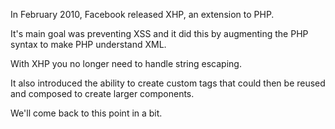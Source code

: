 In February 2010, Facebook released XHP, an extension to PHP.

It's main goal was preventing XSS and it did this by augmenting the PHP syntax to make PHP understand XML.

With XHP you no longer need to handle string escaping.

It also introduced the ability to create custom tags that could then be reused and composed to create larger components.

We'll come back to this point in a bit.